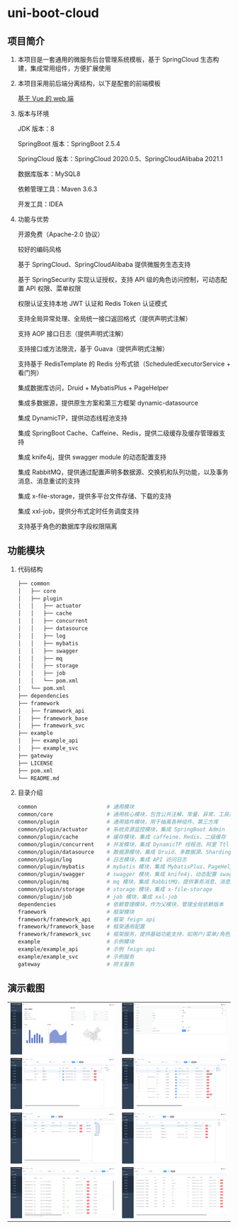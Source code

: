 # uni-boot-cloud

## 项目简介

1. 本项目是一套通用的微服务后台管理系统模板，基于 SpringCloud 生态构建，集成常用组件，方便扩展使用

2. 本项目采用前后端分离结构，以下是配套的前端模板

   [基于 Vue 的 web 端](https://github.com/cadecode/uni-boot-cloud/refs/heads/main/app)

3. 版本与环境

   JDK 版本：8

   SpringBoot 版本：SpringBoot 2.5.4

   SpringCloud 版本：SpringCloud 2020.0.5、SpringCloudAlibaba 2021.1

   数据库版本：MySQL8

   依赖管理工具：Maven 3.6.3

   开发工具：IDEA

4. 功能与优势

   开源免费（Apache-2.0 协议）

   较好的编码风格

   基于 SpringCloud、SpringCloudAlibaba 提供微服务生态支持

   基于 SpringSecurity 实现认证授权，支持 API 级的角色访问控制，可动态配置 API 权限、菜单权限

   权限认证支持本地 JWT 认证和 Redis Token 认证模式

   支持全局异常处理、全局统一接口返回格式（提供声明式注解）

   支持 AOP 接口日志（提供声明式注解）

   支持接口或方法限流，基于 Guava（提供声明式注解）

   支持基于 RedisTemplate 的 Redis 分布式锁（ScheduledExecutorService + 看门狗）

   集成数据库访问，Druid + MybatisPlus + PageHelper

   集成多数据源，提供原生方案和第三方框架 dynamic-datasource

   集成 DynamicTP，提供动态线程池支持

   集成 SpringBoot Cache、Caffeine、Redis，提供二级缓存及缓存管理器支持

   集成 knife4j，提供 swagger module 的动态配置支持

   集成 RabbitMQ，提供通过配置声明多数据源、交换机和队列功能，以及事务消息、消息重试的支持

   集成 x-file-storage，提供多平台文件存储、下载的支持

   集成 xxl-job，提供分布式定时任务调度支持

   支持基于角色的数据库字段权限隔离

## 功能模块

1. 代码结构

   ```sh
   ├── common
   │   ├── core
   │   ├── plugin
   │   │   ├── actuator
   │   │   ├── cache
   │   │   ├── concurrent
   │   │   ├── datasource
   │   │   ├── log
   │   │   ├── mybatis
   │   │   ├── swagger
   │   │   ├── mq
   │   │   ├── storage
   │   │   ├── job
   │   │   └── pom.xml
   │   └── pom.xml
   ├── dependencies
   ├── framework
   │   ├── framework_api
   │   ├── framework_base
   │   ├── framework_svc
   ├── example
   │   ├── example_api
   │   ├── example_svc
   ├── gateway
   ├── LICENSE
   ├── pom.xml
   └── README.md
   ```

2. 目录介绍

   ```sh
   common                      # 通用模块
   common/core                 # 通用核心模块，包含公共注解、常量、异常、工具类、抽象模板等
   common/plugin               # 通用插件模块，用于抽离各种组件、第三方库
   common/plugin/actuator      # 系统资源监控模块，集成 SpringBoot Admin
   common/plugin/cache         # 缓存模块，集成 caffeine、Redis、二级缓存
   common/plugin/concurrent    # 并发模块，集成 DynamicTP 线程池、阿里 Ttl
   common/plugin/datasource    # 数据源模块，集成 Druid、多数据源、ShardingJdbc
   common/plugin/log           # 日志模块，集成 API 访问日志
   common/plugin/mybatis       # mybatis 模块，集成 MybatisPlus、PageHelper
   common/plugin/swagger       # swagger 模块，集成 knife4j，动态配置 swagger 的 module
   common/plugin/mq            # mq 模块，集成 RabbitMQ，提供事务消息、消息重试的支持
   common/plugin/storage       # storage 模块，集成 x-file-storage
   common/plugin/job           # job 模块，集成 xxl-job
   dependencies                # 依赖管理模块，作为父模块，管理全局依赖版本
   framework                   # 框架模块
   framework/framework_api     # 框架 feign api
   framework/framework_base    # 框架通用配置
   framework/framework_svc     # 框架服务，提供基础功能支持，如用户/菜单/角色/字典等管理功能等
   example                     # 示例模块
   example/example_api         # 示例 feign api
   example/example_svc         # 示例服务
   gateway                     # 网关服务
   ```

## 演示截图

<table>
    <tr>
        <td><img src="https://raw.githubusercontent.com/cadecode/uni-boot-cloud/refs/heads/main/app/.docs/readme_image/sample_home.png"/></td>
        <td><img src="https://raw.githubusercontent.com/cadecode/uni-boot-cloud/refs/heads/main/app/.docs/readme_image/sample_user_center.png"/></td>
    </tr>
    <tr>
        <td><img src="https://raw.githubusercontent.com/cadecode/uni-boot-cloud/refs/heads/main/app/.docs/readme_image/sample_user_management.png"/></td>
        <td><img src="https://raw.githubusercontent.com/cadecode/uni-boot-cloud/refs/heads/main/app/.docs/readme_image/sample_menu_management.png"/></td>
    </tr>
    <tr>
        <td><img src="https://raw.githubusercontent.com/cadecode/uni-boot-cloud/refs/heads/main/app/.docs/readme_image/sample_role_management.png"/></td>
        <td><img src="https://raw.githubusercontent.com/cadecode/uni-boot-cloud/refs/heads/main/app/.docs/readme_image/sample_api_management.png"/></td>
    </tr>
    <tr>
        <td><img src="https://raw.githubusercontent.com/cadecode/uni-boot-cloud/refs/heads/main/app/.docs/readme_image/sample_log_management.png"/></td>
        <td><img src="https://raw.githubusercontent.com/cadecode/uni-boot-cloud/refs/heads/main/app/.docs/readme_image/sample_dict_management.png"/></td>
    </tr>
</table>

